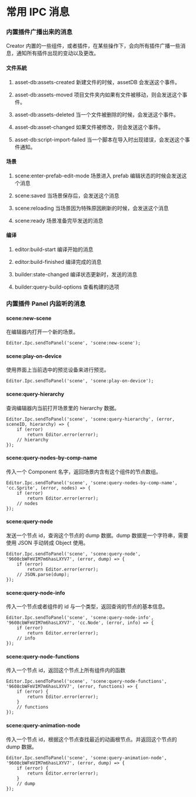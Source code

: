 # 常用 IPC 消息

### 内置插件广播出来的消息

Creator 内置的一些组件，或者插件，在某些操作下，会向所有插件广播一些消息，通知所有插件出现的变动以及更改。

#### 文件系統

1. asset-db:assets-created
新建文件的时候，assetDB 会发送这个事件。

2. asset-db:assets-moved
项目文件夹内如果有文件被移动，则会发送这个事件。

3. asset-db:assets-deleted
当一个文件被删除的时候，会发送这个事件。

4. asset-db:asset-changed
如果文件被修改，则会发送这个事件。

5. asset-db:script-import-failed
当一个脚本在导入时出现错误，会发送这个事件通知。

#### 场景

1. scene:enter-prefab-edit-mode
场景进入 prefab 编辑状态的时候会发送这个消息

2. scene:saved
当场景保存后，会发送这个消息

3. scene:reloading
当场景因为特殊原因刷新的时候，会发送这个消息

4. scene:ready
场景准备完毕发送的消息

#### 编译

1. editor:build-start
编译开始的消息

2. editor:build-finished
编译完成的消息

3. builder:state-changed
编译状态更新时，发送的消息

4. builder:query-build-options
查看构建的选项

### 内置插件 Panel 内监听的消息

#### scene:new-scene

在编辑器内打开一个新的场景。
```javacript
Editor.Ipc.sendToPanel('scene', 'scene:new-scene');
```

#### scene:play-on-device

使用界面上当前选中的预览设备来进行预览。
```javacript
Editor.Ipc.sendToPanel('scene', 'scene:play-on-device');
```

#### scene:query-hierarchy

查询编辑器内当前打开场景里的 hierarchy 数据。
```javacript
Editor.Ipc.sendToPanel('scene', 'scene:query-hierarchy', (error, sceneID, hierarchy) => {
    if (error)
        return Editor.error(error);
    // hierarchy
});
```

#### scene:query-nodes-by-comp-name

传入一个 Component 名字，返回场景内含有这个组件的节点数组。
```javacript
Editor.Ipc.sendToPanel('scene', 'scene:query-nodes-by-comp-name', 'cc.Sprite', (error, nodes) => {
    if (error)
        return Editor.error(error);
    // nodes
});
```

#### scene:query-node

发送一个节点 id，查询这个节点的 dump 数据。dump 数据是一个字符串，需要使用 JSON 手动转成 Object 使用。
```javacript
Editor.Ipc.sendToPanel('scene', 'scene:query-node', '9608cbWFmVIM7m6hasLXYV7', (error, dump) => {
    if (error)
        return Editor.error(error);
    // JSON.parse(dump);
});
```

#### scene:query-node-info
传入一个节点或者组件的 id 与一个类型，返回查询的节点的基本信息。
```javacript
Editor.Ipc.sendToPanel('scene', 'scene:query-node-info', '9608cbWFmVIM7m6hasLXYV7', 'cc.Node', (error, info) => {
    if (error)
        return Editor.error(error);
    // info
});
```

#### scene:query-node-functions
传入一个节点 id，返回这个节点上所有组件内的函数
```javacript
Editor.Ipc.sendToPanel('scene', 'scene:query-node-functions', '9608cbWFmVIM7m6hasLXYV7', (error, functions) => {
    if (error) {
        return Editor.error(error);
    }
    // functions
});
```

#### scene:query-animation-node
传入一个节点 id，根据这个节点查找最近的动画根节点。并返回这个节点的 dump 数据。
```javacript
Editor.Ipc.sendToPanel('scene', 'scene:query-animation-node', '9608cbWFmVIM7m6hasLXYV7', (error, dump) => {
    if (error) {
        return Editor.error(error);
    }
    // dump
});
```